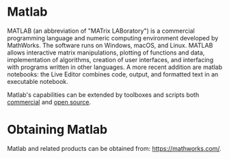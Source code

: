 # Matlab #
MATLAB (an abbreviation of "MATrix LABoratory") is a commercial
programming language and numeric computing environment developed by
MathWorks. The software runs on Windows, macOS, and Linux. MATLAB
allows interactive matrix manipulations, plotting of functions and
data, implementation of algorithms, creation of user interfaces, and
interfacing with programs written in other languages. A more recent
addition are matlab notebooks: the Live Editor combines code, output,
and formatted text in an executable notebook.

Matlab's capabilities can be extended by toolboxes and scripts both
[commercial](https://mathworks.com/products.html) and [open
source](https://mathworks.com/matlabcentral/fileexchange).

# Obtaining Matlab #

Matlab and related products can be obtained from:
<https://mathworks.com/>.
